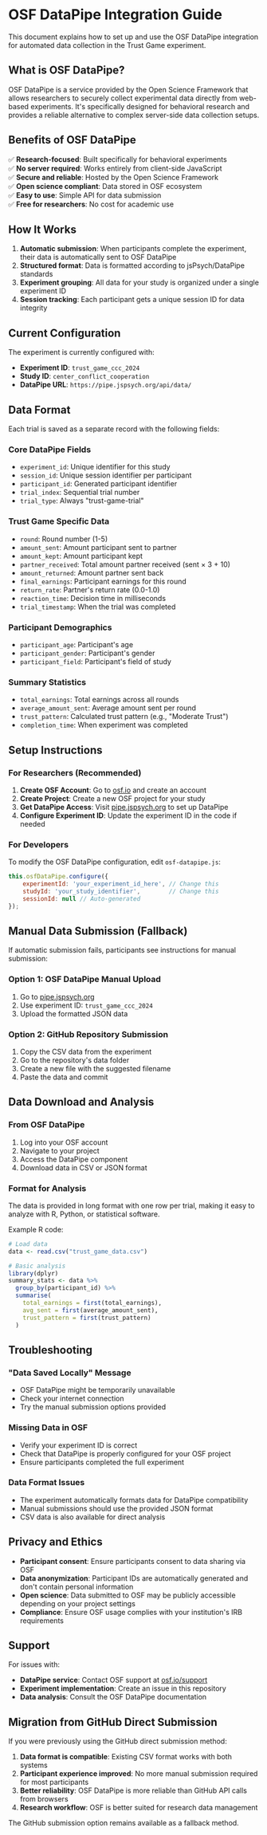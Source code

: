 # OSF DataPipe Integration Guide

This document explains how to set up and use the OSF DataPipe integration for automated data collection in the Trust Game experiment.

## What is OSF DataPipe?

OSF DataPipe is a service provided by the Open Science Framework that allows researchers to securely collect experimental data directly from web-based experiments. It's specifically designed for behavioral research and provides a reliable alternative to complex server-side data collection setups.

## Benefits of OSF DataPipe

✅ **Research-focused**: Built specifically for behavioral experiments  
✅ **No server required**: Works entirely from client-side JavaScript  
✅ **Secure and reliable**: Hosted by the Open Science Framework  
✅ **Open science compliant**: Data stored in OSF ecosystem  
✅ **Easy to use**: Simple API for data submission  
✅ **Free for researchers**: No cost for academic use  

## How It Works

1. **Automatic submission**: When participants complete the experiment, their data is automatically sent to OSF DataPipe
2. **Structured format**: Data is formatted according to jsPsych/DataPipe standards
3. **Experiment grouping**: All data for your study is organized under a single experiment ID
4. **Session tracking**: Each participant gets a unique session ID for data integrity

## Current Configuration

The experiment is currently configured with:
- **Experiment ID**: `trust_game_ccc_2024`
- **Study ID**: `center_conflict_cooperation` 
- **DataPipe URL**: `https://pipe.jspsych.org/api/data/`

## Data Format

Each trial is saved as a separate record with the following fields:

### Core DataPipe Fields
- `experiment_id`: Unique identifier for this study
- `session_id`: Unique session identifier per participant
- `participant_id`: Generated participant identifier
- `trial_index`: Sequential trial number
- `trial_type`: Always "trust-game-trial"

### Trust Game Specific Data
- `round`: Round number (1-5)
- `amount_sent`: Amount participant sent to partner
- `amount_kept`: Amount participant kept
- `partner_received`: Total amount partner received (sent × 3 + 10)
- `amount_returned`: Amount partner sent back
- `final_earnings`: Participant earnings for this round
- `return_rate`: Partner's return rate (0.0-1.0)
- `reaction_time`: Decision time in milliseconds
- `trial_timestamp`: When the trial was completed

### Participant Demographics
- `participant_age`: Participant's age
- `participant_gender`: Participant's gender
- `participant_field`: Participant's field of study

### Summary Statistics
- `total_earnings`: Total earnings across all rounds
- `average_amount_sent`: Average amount sent per round
- `trust_pattern`: Calculated trust pattern (e.g., "Moderate Trust")
- `completion_time`: When experiment was completed

## Setup Instructions

### For Researchers (Recommended)

1. **Create OSF Account**: Go to [osf.io](https://osf.io) and create an account
2. **Create Project**: Create a new OSF project for your study
3. **Get DataPipe Access**: Visit [pipe.jspsych.org](https://pipe.jspsych.org) to set up DataPipe
4. **Configure Experiment ID**: Update the experiment ID in the code if needed

### For Developers

To modify the OSF DataPipe configuration, edit `osf-datapipe.js`:

```javascript
this.osfDataPipe.configure({
    experimentId: 'your_experiment_id_here', // Change this
    studyId: 'your_study_identifier',        // Change this
    sessionId: null // Auto-generated
});
```

## Manual Data Submission (Fallback)

If automatic submission fails, participants see instructions for manual submission:

### Option 1: OSF DataPipe Manual Upload
1. Go to [pipe.jspsych.org](https://pipe.jspsych.org)
2. Use experiment ID: `trust_game_ccc_2024`
3. Upload the formatted JSON data

### Option 2: GitHub Repository Submission
1. Copy the CSV data from the experiment
2. Go to the repository's data folder
3. Create a new file with the suggested filename
4. Paste the data and commit

## Data Download and Analysis

### From OSF DataPipe
1. Log into your OSF account
2. Navigate to your project
3. Access the DataPipe component
4. Download data in CSV or JSON format

### Format for Analysis
The data is provided in long format with one row per trial, making it easy to analyze with R, Python, or statistical software.

Example R code:
```r
# Load data
data <- read.csv("trust_game_data.csv")

# Basic analysis
library(dplyr)
summary_stats <- data %>%
  group_by(participant_id) %>%
  summarise(
    total_earnings = first(total_earnings),
    avg_sent = first(average_amount_sent),
    trust_pattern = first(trust_pattern)
  )
```

## Troubleshooting

### "Data Saved Locally" Message
- OSF DataPipe might be temporarily unavailable
- Check your internet connection
- Try the manual submission options provided

### Missing Data in OSF
- Verify your experiment ID is correct
- Check that DataPipe is properly configured for your OSF project
- Ensure participants completed the full experiment

### Data Format Issues
- The experiment automatically formats data for DataPipe compatibility
- Manual submissions should use the provided JSON format
- CSV data is also available for direct analysis

## Privacy and Ethics

- **Participant consent**: Ensure participants consent to data sharing via OSF
- **Data anonymization**: Participant IDs are automatically generated and don't contain personal information
- **Open science**: Data submitted to OSF may be publicly accessible depending on your project settings
- **Compliance**: Ensure OSF usage complies with your institution's IRB requirements

## Support

For issues with:
- **DataPipe service**: Contact OSF support at [osf.io/support](https://osf.io/support)
- **Experiment implementation**: Create an issue in this repository
- **Data analysis**: Consult the OSF DataPipe documentation

## Migration from GitHub Direct Submission

If you were previously using the GitHub direct submission method:

1. **Data format is compatible**: Existing CSV format works with both systems
2. **Participant experience improved**: No more manual submission required for most participants
3. **Better reliability**: OSF DataPipe is more reliable than GitHub API calls from browsers
4. **Research workflow**: OSF is better suited for research data management

The GitHub submission option remains available as a fallback method.
